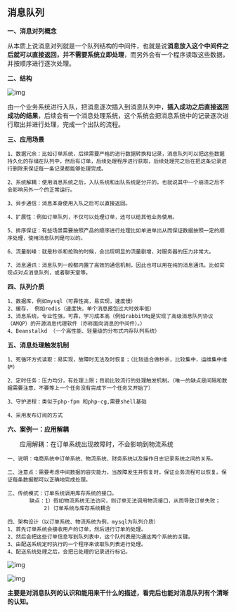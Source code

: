 ## 消息队列

**一、消息对列概念**

从本质上说消息对列就是一个队列结构的中间件，也就是说**消息放入这个中间件之后就可以直接返回，并不需要系统立即处理**，而另外会有一个程序读取这些数据，并按顺序进行逐次处理。



**二、结构**

![img](https://pic1.zhimg.com/80/v2-adb478ea3d9ae32bd0538f7dd8c643b0_720w.webp)

由一个业务系统进行入队，把消息逐次插入到消息队列中，**插入成功之后直接返回成功的结果**，后续会有一个消息处理系统，这个系统会把消息系统中的记录逐次进行取出并进行处理，完成一个出队的流程。





**三、应用场景**

```text
1、数据冗余：比如订单系统，后续需要严格的进行数据转换和记录，消息队列可以把这些数据持久化的存储在队列中，然后有订单，后续处理程序进行获取，后续处理完之后在把这条记录进行删除来保证每一条记录都能够处理完成。

2、系统解耦：使用消息系统之后，入队系统和出队系统是分开的，也就说其中一个崩溃之后不会影响另外一个的正常运行。

3、异步通信：消息本身使用入队之后可以直接返回。

4、扩展性：例如订单队列，不仅可以处理订单，还可以给其他业务使用。

5、排序保证：有些场景需要按照产品的顺序进行处理比如单进单出从而保证数据按照一定的顺序处理，使用消息队列是可以的。

6、流量削峰：就是秒杀和抢购的时候，会出现明显的流量剧增，对服务器的压力非常大。 

7、消息通讯：消息队列一般都内置了高效的通信机制，因此也可以用在纯的消息通讯。比如实现点对点消息队列，或者聊天室等。
```

**四、队列介质**

```text
1、数据库，例如mysql（可靠性高，易实现，速度慢）
2、缓存， 例如redis（速度快，单个消息报包过大时效率低）
3、消息系统，专业性强，可靠，学习成本高（例如rabbitMq是实现了高级消息队列协议（AMQP）的开源消息代理软件（亦称面向消息的中间件）。） 
4、Beanstalkd （一个高性能、轻量级的分布式内存队列系统）
```

**五、消息处理触发机制**

```text
1、死循环方式读取：易实现，故障时无法及时恢复；（比较适合做秒杀，比较集中，运维集中维护）

2、定时任务：压力均分，有处理上限；目前比较流行的处理触发机制。（唯一的缺点是间隔和数据需要注意，不要等上一个任务没有完成下一个任务又开始了）

3、守护进程：类似于php-fpm 和php-cg,需要shell基础

4、采用发布订阅的方式
```

**六、案例一：应用解耦**

　　应用解耦：在订单系统出现故障时，不会影响到物流系统

```text
一、说明：电商系统中订单系统、物流系统、财务系统以及操作日志记录系统之间的关系。

二、注意点：需要考虑中间数据的容灾能力，当故障发生并恢复时，保证业务流程可以恢复。保证每条数据都可以正确地完成处理。

三、传统模式：订单系统调用库存系统的接口。
       缺点：1）假如物流系统无法访问，则订单无法调用物流接口，从而导致订单失败； 
　　　　　　　2) 订单系统与库存系统耦合

四、架构设计（以订单系统、物流系统为例，mysql为队列介质） 
1、首先订单系统会接收用户的订单，然后进行订单的处理。 
2、然后会把这些订单信息写到队列表中，这个队列表是沟通这两个系统的关键。 
3、由配送系统定时执行的一个程序来读取队列表进行处理。 
4、配送系统处理之后，会把已处理的记录进行标记。
```

![img](https://pic4.zhimg.com/80/v2-64c07400b1568e69d3adef49db20ad5f_720w.webp)

![img](https://pic4.zhimg.com/80/v2-062e1131fc746b36d4b10cd8ae9b8e67_720w.webp)

**主要是对消息队列的认识和能用来干什么的描述，看完后也能对消息队列有个清晰的认知。**





